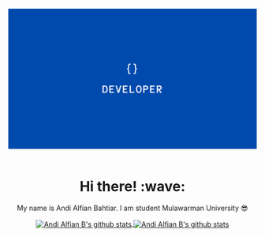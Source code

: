 <a align='center' href="https://github.com/anddfian"><img src="https://github.com/anddfian/anddfian/blob/main/images/header.png?raw=true"></a>&nbsp;&nbsp;
<h1 align='center'> Hi there! :wave:</h1>
<p align='center'> My name is Andi Alfian Bahtiar. I am student Mulawarman University 😎 </p>
<p align='center'>
   <a href="https://github.com/anddfian/">
   <img align="center" src="https://github-readme-stats.vercel.app/api/top-langs/?username=anddfian&layout=compact" alt="Andi Alfian B's github stats"/>
   </a>
   <a href="https://github.com/anddfian/">
   <img align="center" src="https://github-readme-stats.vercel.app/api?username=anddfian&hide=issues&count_private=true&show_icons=true" alt="Andi Alfian B's github stats" />
   </a>
</p>
